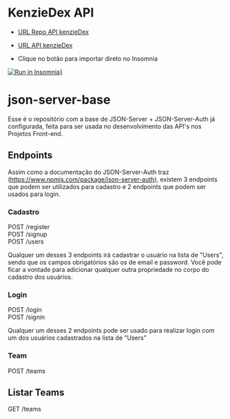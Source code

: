 # KenzieDex API

- [URL Repo API kenzieDex](https://github.com/M3-T15-Projeto-Front-2023/KenzieDex-Json-server)
- [URL API kenzieDex](https://kenziedex.onrender.com/)

- Clique no botão para importar direto no Insomnia

[![Run in Insomnia}](https://insomnia.rest/images/run.svg)](https://insomnia.rest/run/?label=KenzieDex%20API&uri=https%3A%2F%2Fgithub.com%2FM3-T15-Projeto-Front-2023%2FKenzieDex-Json-server%2Fblob%2Fmaster%2FInsomnia_kenzieDex.json)

# json-server-base

Esse é o repositório com a base de JSON-Server + JSON-Server-Auth já configurada, feita para ser usada no desenvolvimento das API's nos Projetos Front-end.

## Endpoints

Assim como a documentação do JSON-Server-Auth traz (https://www.npmjs.com/package/json-server-auth), existem 3 endpoints que podem ser utilizados para cadastro e 2 endpoints que podem ser usados para login.

### Cadastro

POST /register <br/>
POST /signup <br/>
POST /users

Qualquer um desses 3 endpoints irá cadastrar o usuário na lista de "Users", sendo que os campos obrigatórios são os de email e password.
Você pode ficar a vontade para adicionar qualquer outra propriedade no corpo do cadastro dos usuários.

### Login

POST /login <br/>
POST /signin

Qualquer um desses 2 endpoints pode ser usado para realizar login com um dos usuários cadastrados na lista de "Users"

### Team

POST /teams <br/>

## Listar Teams

GET /teams <br/>
